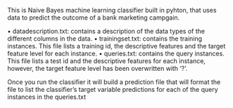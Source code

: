 This is Naive Bayes machine learning classifier built in pyhton, that uses data to predict the outcome of a bank marketing campgain.

•	datadescription.txt: contains a description of the data types of the different columns in the data.
•	trainingset.txt: contains the training instances. This file lists a training id, the descriptive features and the target feature level for each instance.
•	queries.txt: contains the query instances. This file lists a test id and the descriptive features for each instance, however, the target feature level has been overwritten with ‘?’.

Once you run the classifier it will build a prediction file that will format the file to list the classifier’s target variable predictions for each of the query instances in the queries.txt 
